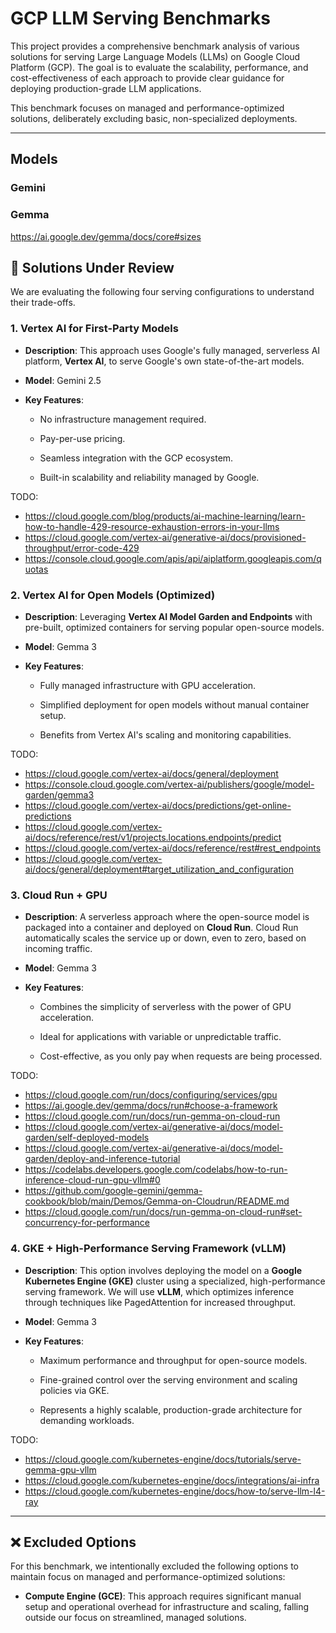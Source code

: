 # GCP LLM Serving Benchmarks

This project provides a comprehensive benchmark analysis of various solutions for serving Large Language Models (LLMs) on Google Cloud Platform (GCP). The goal is to evaluate the scalability, performance, and cost-effectiveness of each approach to provide clear guidance for deploying production-grade LLM applications.

This benchmark focuses on managed and performance-optimized solutions, deliberately excluding basic, non-specialized deployments.

---

## Models

### Gemini

### Gemma

https://ai.google.dev/gemma/docs/core#sizes

## 🚀 Solutions Under Review

We are evaluating the following four serving configurations to understand their trade-offs.

### 1\. Vertex AI for First-Party Models

- **Description**: This approach uses Google's fully managed, serverless AI platform, **Vertex AI**, to serve Google's own state-of-the-art models.

- **Model**: Gemini 2.5

- **Key Features**:

  - No infrastructure management required.

  - Pay-per-use pricing.

  - Seamless integration with the GCP ecosystem.

  - Built-in scalability and reliability managed by Google.

TODO:
- https://cloud.google.com/blog/products/ai-machine-learning/learn-how-to-handle-429-resource-exhaustion-errors-in-your-llms
- https://cloud.google.com/vertex-ai/generative-ai/docs/provisioned-throughput/error-code-429
- https://console.cloud.google.com/apis/api/aiplatform.googleapis.com/quotas

### 2\. Vertex AI for Open Models (Optimized)

- **Description**: Leveraging **Vertex AI Model Garden and Endpoints** with pre-built, optimized containers for serving popular open-source models.

- **Model**: Gemma 3

- **Key Features**:

  - Fully managed infrastructure with GPU acceleration.

  - Simplified deployment for open models without manual container setup.

  - Benefits from Vertex AI's scaling and monitoring capabilities.

TODO:
- https://cloud.google.com/vertex-ai/docs/general/deployment
- https://console.cloud.google.com/vertex-ai/publishers/google/model-garden/gemma3
- https://cloud.google.com/vertex-ai/docs/predictions/get-online-predictions
- https://cloud.google.com/vertex-ai/docs/reference/rest/v1/projects.locations.endpoints/predict
- https://cloud.google.com/vertex-ai/docs/reference/rest#rest_endpoints
- https://cloud.google.com/vertex-ai/docs/general/deployment#target_utilization_and_configuration

### 3\. Cloud Run + GPU

- **Description**: A serverless approach where the open-source model is packaged into a container and deployed on **Cloud Run**. Cloud Run automatically scales the service up or down, even to zero, based on incoming traffic.

- **Model**: Gemma 3

- **Key Features**:

  - Combines the simplicity of serverless with the power of GPU acceleration.

  - Ideal for applications with variable or unpredictable traffic.

  - Cost-effective, as you only pay when requests are being processed.

TODO:
- https://cloud.google.com/run/docs/configuring/services/gpu
- https://ai.google.dev/gemma/docs/run#choose-a-framework
- https://cloud.google.com/run/docs/run-gemma-on-cloud-run
- https://cloud.google.com/vertex-ai/generative-ai/docs/model-garden/self-deployed-models
- https://cloud.google.com/vertex-ai/generative-ai/docs/model-garden/deploy-and-inference-tutorial
- https://codelabs.developers.google.com/codelabs/how-to-run-inference-cloud-run-gpu-vllm#0
- https://github.com/google-gemini/gemma-cookbook/blob/main/Demos/Gemma-on-Cloudrun/README.md
- https://cloud.google.com/run/docs/run-gemma-on-cloud-run#set-concurrency-for-performance

### 4\. GKE + High-Performance Serving Framework (vLLM)

- **Description**: This option involves deploying the model on a **Google Kubernetes Engine (GKE)** cluster using a specialized, high-performance serving framework. We will use **vLLM**, which optimizes inference through techniques like PagedAttention for increased throughput.

- **Model**: Gemma 3

- **Key Features**:

  - Maximum performance and throughput for open-source models.

  - Fine-grained control over the serving environment and scaling policies via GKE.

  - Represents a highly scalable, production-grade architecture for demanding workloads.

TODO:
- https://cloud.google.com/kubernetes-engine/docs/tutorials/serve-gemma-gpu-vllm
- https://cloud.google.com/kubernetes-engine/docs/integrations/ai-infra
- https://cloud.google.com/kubernetes-engine/docs/how-to/serve-llm-l4-ray

---

## ❌ Excluded Options

For this benchmark, we intentionally excluded the following options to maintain focus on managed and performance-optimized solutions:

- **Compute Engine (GCE)**: This approach requires significant manual setup and operational overhead for infrastructure and scaling, falling outside our focus on streamlined, managed solutions.
